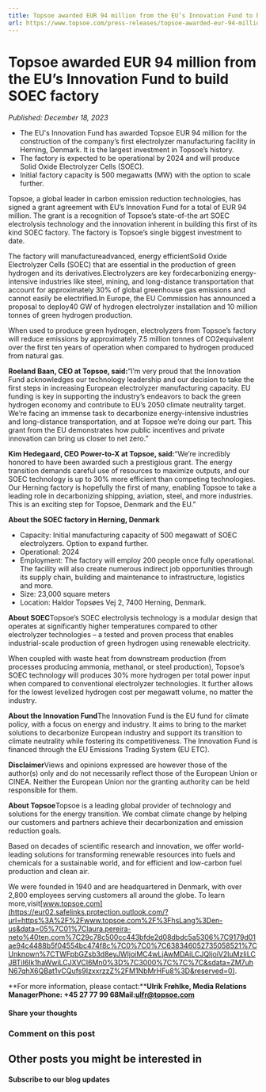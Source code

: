 ```yaml
---
title: Topsoe awarded EUR 94 million from the EU’s Innovation Fund to build SOEC factory
url: https://www.topsoe.com/press-releases/topsoe-awarded-eur-94-million-from-the-eus-innovation-fund-to-build-soec-factory#main-content
---
```


# Topsoe awarded EUR 94 million from the EU’s Innovation Fund to build SOEC factory

*Published: December 18, 2023*

- The EU's Innovation Fund has awarded Topsoe EUR 94 million for the construction of the company’s first electrolyzer manufacturing facility in Herning, Denmark. It is the largest investment in Topsoe’s history.
- The factory is expected to be operational by 2024 and will produce Solid Oxide Electrolyzer Cells (SOEC).
- Initial factory capacity is 500 megawatts (MW) with the option to scale further.

Topsoe, a global leader in carbon emission reduction technologies, has signed a grant agreement with EU’s Innovation Fund for a total of EUR 94 million. The grant is a recognition of Topsoe’s state-of-the art SOEC electrolysis technology and the innovation inherent in building this first of its kind SOEC factory. The factory is Topsoe’s single biggest investment to date.

The factory will manufactureadvanced, energy efficientSolid Oxide Electrolyzer Cells (SOEC) that are essential in the production of green hydrogen and its derivatives.Electrolyzers are key fordecarbonizing energy-intensive industries like steel, mining, and long-distance transportation that account for approximately 30% of global greenhouse gas emissions and cannot easily be electrified.In Europe, the EU Commission has announced a proposal to deploy40 GW of hydrogen electrolyzer installation and 10 million tonnes of green hydrogen production.

When used to produce green hydrogen, electrolyzers from Topsoe’s factory will reduce emissions by approximately 7.5 million tonnes of CO2equivalent over the first ten years of operation when compared to hydrogen produced from natural gas.

**Roeland Baan, CEO at Topsoe, said:**“I’m very proud that the Innovation Fund acknowledges our technology leadership and our decision to take the first steps in increasing European electrolyzer manufacturing capacity. EU funding is key in supporting the industry’s endeavors to back the green hydrogen economy and contribute to EU’s 2050 climate neutrality target. We’re facing an immense task to decarbonize energy-intensive industries and long-distance transportation, and at Topsoe we’re doing our part. This grant from the EU demonstrates how public incentives and private innovation can bring us closer to net zero.”

**Kim Hedegaard, CEO Power-to-X at Topsoe, said:**“We’re incredibly honored to have been awarded such a prestigious grant. The energy transition demands careful use of resources to maximize outputs, and our SOEC technology is up to 30% more efficient than competing technologies. Our Herning factory is hopefully the first of many, enabling Topsoe to take a leading role in decarbonizing shipping, aviation, steel, and more industries. This is an exciting step for Topsoe, Denmark and the EU.”

**About the SOEC factory in Herning, Denmark**

- Capacity: Initial manufacturing capacity of 500 megawatt of SOEC electrolyzers. Option to expand further.
- Operational: 2024
- Employment: The factory will employ 200 people once fully operational. The facility will also create numerous indirect job opportunities through its supply chain, building and maintenance to infrastructure, logistics and more.
- Size: 23,000 square meters
- Location: Haldor Topsøes Vej 2, 7400 Herning, Denmark.

**About SOEC**Topsoe’s SOEC electrolysis technology is a modular design that operates at significantly higher temperatures compared to other electrolyzer technologies – a tested and proven process that enables industrial-scale production of green hydrogen using renewable electricity.

When coupled with waste heat from downstream production (from processes producing ammonia, methanol, or steel production), Topsoe’s SOEC technology will produces 30% more hydrogen per total power input when compared to conventional electrolyzer technologies. It further allows for the lowest levelized hydrogen cost per megawatt volume, no matter the industry.

**About the Innovation Fund**The Innovation Fund is the EU fund for climate policy, with a focus on energy and industry. It aims to bring to the market solutions to decarbonize European industry and support its transition to climate neutrality while fostering its competitiveness. The Innovation Fund is financed through the EU Emissions Trading System (EU ETC).

**Disclaimer**Views and opinions expressed are however those of the author(s) only and do not necessarily reflect those of the European Union or CINEA. Neither the European Union nor the granting authority can be held responsible for them.

**About Topsoe**Topsoe is a leading global provider of technology and solutions for the energy transition. We combat climate change by helping our customers and partners achieve their decarbonization and emission reduction goals.

Based on decades of scientific research and innovation, we offer world-leading solutions for transforming renewable resources into fuels and chemicals for a sustainable world, and for efficient and low-carbon fuel production and clean air.

We were founded in 1940 and are headquartered in Denmark, with over 2,800 employees serving customers all around the globe. To learn more,visit[www.topsoe.com](https://eur02.safelinks.protection.outlook.com/?url=https%3A%2F%2Fwww.topsoe.com%2F%3FhsLang%3Den-us&data=05%7C01%7Claura.pereira-neto%40ten.com%7C29c78c500cc443bfde2d08dbdc5a5306%7C9179d01ae94c4488b5f04554bc474f8c%7C0%7C0%7C638346052735058521%7CUnknown%7CTWFpbGZsb3d8eyJWIjoiMC4wLjAwMDAiLCJQIjoiV2luMzIiLCJBTiI6Ik1haWwiLCJXVCI6Mn0%3D%7C3000%7C%7C%7C&sdata=ZM7uhN67qhX6QBat1vCQufs9IzxxrzzZ%2FM1NbMrHFu8%3D&reserved=0).

**For more information, please contact:******Ulrik Frøhlke, Media Relations ManagerPhone: +45 27 77 99 68Mail:[ulfr@topsoe.com](mailto:ulfr@topsoe.com)****

#### Share your thoughts

### Comment on this post

## Other posts you might be interested in

#### Subscribe to our blog updates